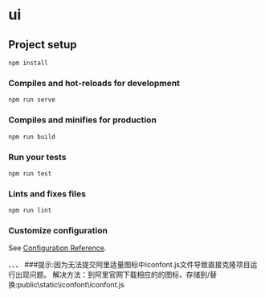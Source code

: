 # ui

## Project setup
```
npm install
```

### Compiles and hot-reloads for development
```
npm run serve
```

### Compiles and minifies for production
```
npm run build
```

### Run your tests
```
npm run test
```

### Lints and fixes files
```
npm run lint
```

### Customize configuration
See [Configuration Reference](https://cli.vuejs.org/config/).

、、、
###提示:因为无法提交阿里适量图标中iconfont.js文件导致直接克隆项目运行出现问题。
解决方法：到阿里官网下载相应的的图标，存储到/替换:public\static\iconfont\iconfont.js
